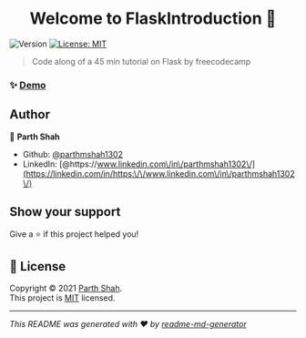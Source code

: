 <h1 align="center">Welcome to FlaskIntroduction 👋</h1>
<p>
  <img alt="Version" src="https://img.shields.io/badge/version-1.0-blue.svg?cacheSeconds=2592000" />
  <a href="https://github.com/kefranabg/readme-md-generator/blob/master/LICENSE" target="_blank">
    <img alt="License: MIT" src="https://img.shields.io/badge/License-MIT-yellow.svg" />
  </a>
</p>

> Code along of a 45 min tutorial on Flask by freecodecamp



### ✨ [Demo](https://flaskcrudapptutorialparth.herokuapp.com/)

## Author

👤 **Parth Shah**

* Github: [@parthmshah1302](https://github.com/parthmshah1302)
* LinkedIn: [@https:\/\/www.linkedin.com\/in\/parthmshah1302\/](https://linkedin.com/in/https:\/\/www.linkedin.com\/in\/parthmshah1302\/)

## Show your support

Give a ⭐️ if this project helped you!

## 📝 License

Copyright © 2021 [Parth Shah](https://github.com/parthmshah1302).<br />
This project is [MIT](https://github.com/kefranabg/readme-md-generator/blob/master/LICENSE) licensed.

***
_This README was generated with ❤️ by [readme-md-generator](https://github.com/kefranabg/readme-md-generator)_